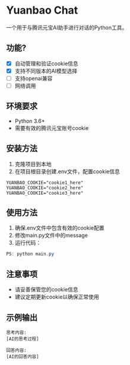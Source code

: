 # Yuanbao Chat

一个用于与腾讯元宝AI助手进行对话的Python工具。

## 功能?

- [x] 自动管理和验证cookie信息
- [x] 支持不同版本的AI模型选择  
- [ ] 支持openai兼容
- [ ] 网络调用
  
## 环境要求

- Python 3.6+
- 需要有效的腾讯元宝账号cookie

## 安装方法

1. 克隆项目到本地
2. 在项目根目录创建.env文件，配置cookie信息

```Properties
YUANBAO_COOKIE="cookie1_here"
YUANBAO_COOKIE="cookie2_here"
YUANBAO_COOKIE="cookie3_here"
```

## 使用方法

1. 确保.env文件中包含有效的cookie配置
2. 修改main.py文件中的message
3. 运行代码：

```PowerShell
PS: python main.py
```

## 注意事项

- 请妥善保管您的cookie信息
- 建议定期更新cookie以确保正常使用

## 示例输出

```plaintext
思考内容:
[AI的思考过程]

回答内容:
[AI的回答内容]
```
